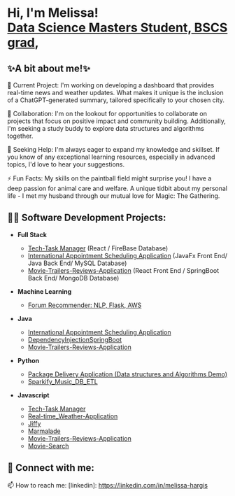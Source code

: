 <h1>Hi, I'm Melissa! <br/><a href="https://github.com/Tamiyo22"> Data Science Masters Student, BSCS grad</a>, <a href="https://www.linkedin.com/in/melissa-hargis/"></a>

<h2>✨A bit about me!✨</h2>

🔭 Current Project: I'm working on developing a dashboard that provides real-time news and weather updates. What makes it unique is the inclusion of a ChatGPT-generated summary, tailored specifically to your chosen city.

👯 Collaboration: I'm on the lookout for opportunities to collaborate on projects that focus on positive impact and community building. Additionally, I'm seeking a study buddy to explore data structures and algorithms together.

🤔 Seeking Help: I'm always eager to expand my knowledge and skillset. If you know of any exceptional learning resources, especially in advanced topics, I'd love to hear your suggestions.

⚡ Fun Facts: My skills on the paintball field might surprise you! I have a deep passion for animal care and welfare. A unique tidbit about my personal life - I met my husband through our mutual love for Magic: The Gathering.


<h2>👨‍💻 Software Development Projects:</h2>

- <b>Full Stack </b>
  - [Tech-Task Manager](https://github.com/Tamiyo22/tech-tasks) (React / FireBase Database)
  - [International Appointment Scheduling Application](https://github.com/Tamiyo22/AppointmentSchedulingApplication) (JavaFx Front End/ Java Back End/ MySQL Database)
  - [Movie-Trailers-Reviews-Application](https://github.com/Tamiyo22/Movie-Trailers-Reviews-Application) (React Front End / SpringBoot Back End/ MongoDB Database)
  
- <b>Machine Learning</b>
  - [Forum Recommender: NLP, Flask, AWS ](http://3.129.123.13/)
 
- <b>Java</b>

  - [International Appointment Scheduling Application](https://github.com/Tamiyo22/AppointmentSchedulingApplication)
  - [DependencyInjectionSpringBoot](https://github.com/Tamiyo22/DependencyInjectionSpringBoot)
  - [Movie-Trailers-Reviews-Application](https://github.com/Tamiyo22/Movie-Trailers-Reviews-Application)
 
- <b>Python</b>
  - [Package Delivery Application (Data structures and Algorithms Demo)](https://github.com/Tamiyo22/Package-Delivery-Algorithm)
  - [Sparkify_Music_DB_ETL](https://github.com/Tamiyo22/Sparkify_Music_DB_ETL)
 
  
- <b>Javascript</b>
  - [Tech-Task Manager](https://github.com/Tamiyo22/tech-tasks)
  - [Real-time_Weather-Application ](https://github.com/Tamiyo22/Real-time_Weather-Application)
  - [Jiffy ](https://github.com/Tamiyo22/jiffy-Project)
  - [Marmalade](https://github.com/Tamiyo22/Marmalade.fm)
  - [Movie-Trailers-Reviews-Application](https://github.com/Tamiyo22/Movie-Trailers-Reviews-Application)
  - [Movie-Search](https://github.com/Tamiyo22/Movie-Search)


<h2> 🤳 Connect with me:</h2>

📫 How to reach me: [linkedin]: https://linkedin.com/in/melissa-hargis


